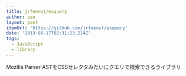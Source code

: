 ```yaml
---
title: jrfeenst/esquery
author: azu
layout: post
itemUrl: 'https://github.com/jrfeenst/esquery'
date: '2013-08-17T02:31:23.214Z'
tags:
  - JavaScript
  - library
---
```

Mozilla Parser ASTをCSSセレクタみたいにクエリで検索できるライブラリ
